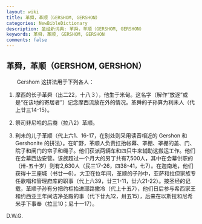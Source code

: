 ```yaml
---
layout: wiki
title: 革舜，革顺（GERSHOM, GERSHON）
categories: NewBibleDictionary
description: 圣经新词典: 革舜，革顺（GERSHOM, GERSHON）
keywords: 革舜，革顺, GERSHOM, GERSHON
comments: false
---
```


## 革舜，革顺（GERSHOM, GERSHON）

　　Gershom 这拼法用于下列各人：

1. 摩西的长子革舜（出二22，十八３），他生于米甸。这名字（解作“放逐”或是“在该地的寄居者”）记念摩西流放在外的情况。革舜的子孙算为利未人（代上廿三14-15）。

2. 祭司非尼哈的后裔（拉八2）革顺。

3. 利未的儿子革顺（代上六1、16-17，在别处则采用读音相近的 Gershon 和 Gershonite 的拼法）。在旷野，革顺人负责扛抬帐幕、罩棚、罩棚的盖、门、院子和闸门的帘子和绳子。他们获派两辆车和四只牛来辅助这搬运工作。他们在会幕西边安营。该族超过一个月大的男丁共有7,500人，其中在会幕供职的（卅-五十岁）则有2,630人（民三17-26，四38-41，七7）。在迦南地，他们获得十三座城（书廿一6）。大卫在位年间，革顺的子孙中，亚萨和拉但家族专任歌唱和管理府库的职事（代上六39，廿三1-11，廿六21-22）。按圣经的记载，革顺子孙有分把约柜抬进耶路撒冷（代上十五7），他们日后参与希西家王和约西亚王年间洁净圣殿的事（代下廿九12，卅五15），后来在以斯拉和尼希米手下事奉（拉三10；尼十一17）。

D.W.G.








